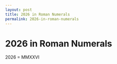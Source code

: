 ```yaml
---
layout: post
title: 2026 in Roman Numerals
permalink: 2026-in-roman-numerals
---
```


# 2026 in Roman Numerals

2026 = MMXXVI
